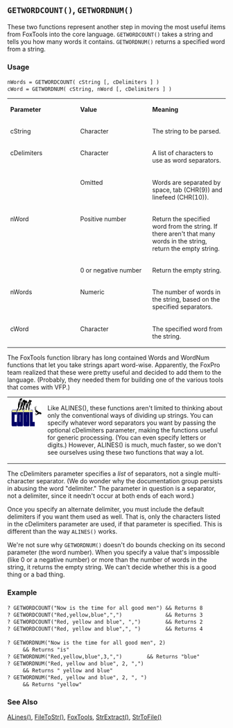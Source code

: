 ## `GETWORDCOUNT()`, `GETWORDNUM()`

These two functions represent another step in moving the most useful items from FoxTools into the core language. `GETWORDCOUNT()` takes a string and tells you how many words it contains. `GETWORDNUM()` returns a specified word from a string.

### Usage

```foxpro
nWords = GETWORDCOUNT( cString [, cDelimiters ] )
cWord = GETWORDNUM( cString, nWord [, cDelimiters ] )
```
<table>
<tr>
  <td width="32%" valign="top">
  <p><b>Parameter</b></p>
  </td>
  <td width="23%" valign="top">
  <p><b>Value</b></p>
  </td>
  <td width="45%" valign="top">
  <p><b>Meaning</b></p>
  </td>
 </tr>
<tr>
  <td width="32%" valign="top">
  <p>cString</p>
  </td>
  <td width="23%" valign="top">
  <p>Character</p>
  </td>
  <td width="45%" valign="top">
  <p>The string to be parsed.</p>
  </td>
 </tr>
<tr>
  <td width="32%" rowspan="2" valign="top">
  <p>cDelimiters</p>
  </td>
  <td width="23%" valign="top">
  <p>Character</p>
  </td>
  <td width="45%" valign="top">
  <p>A list of characters to use as word separators.</p>
  </td>
 </tr>
<tr>
  <td width="33%" valign="top">
  <p>Omitted</p>
  </td>
  <td width="67%" valign="top">
  <p>Words are separated by space, tab (CHR(9)) and linefeed (CHR(10)).</p>
  </td>
 </tr>
<tr>
  <td width="32%" rowspan="2" valign="top">
  <p>nWord</p>
  </td>
  <td width="23%" valign="top">
  <p>Positive number</p>
  </td>
  <td width="45%" valign="top">
  <p>Return the specified word from the string. If there aren't that many words in the string, return the empty string.</p>
  </td>
 </tr>
<tr>
  <td width="33%" valign="top">
  <p>0 or negative number</p>
  </td>
  <td width="67%" valign="top">
  <p>Return the empty string.</p>
  </td>
 </tr>
<tr>
  <td width="32%" valign="top">
  <p>nWords</p>
  </td>
  <td width="23%" valign="top">
  <p>Numeric</p>
  </td>
  <td width="45%" valign="top">
  <p>The number of words in the string, based on the specified separators.</p>
  </td>
 </tr>
<tr>
  <td width="32%" valign="top">
  <p>cWord</p>
  </td>
  <td width="23%" valign="top">
  <p>Character</p>
  </td>
  <td width="45%" valign="top">
  <p>The specified word from the string.</p>
  </td>
 </tr>
</table>

The FoxTools function library has long contained Words and WordNum functions that let you take strings apart word-wise. Apparently, the FoxPro team realized that these were pretty useful and decided to add them to the language. (Probably, they needed them for building one of the various tools that comes with VFP.) 

<table>
<tr>
  <td width="17%" valign="top">
<img width="114" height="66" src="cool.gif">
  </td>
  <td width="83%">
  <p>Like ALINES(), these functions aren't limited to thinking about only the conventional ways of dividing up strings. You can specify whatever word separators you want by passing the optional cDelimiters parameter, making the functions useful for generic processing. (You can even specify letters or digits.) However, ALINES() is much, much faster, so we don't see ourselves using these two functions that way a lot.</p>
  </td>
 </tr>
</table>

The cDelimiters parameter specifies a *list* of separators, not a single multi-character separator. (We do wonder why the documentation group persists in abusing the word "delimiter." The parameter in question is a separator, not a delimiter, since it needn't occur at both ends of each word.)

Once you specify an alternate delimiter, you must include the default delimiters if you want them used as well. That is, only the characters listed in the cDelimiters parameter are used, if that parameter is specified. This is different than the way `ALINES()` works. 

We're not sure why `GETWORDNUM()` doesn't do bounds checking on its second parameter (the word number). When you specify a value that's impossible (like 0 or a negative number) or more than the number of words in the string, it returns the empty string. We can't decide whether this is a good thing or a bad thing.

### Example

```foxpro
? GETWORDCOUNT("Now is the time for all good men") && Returns 8
? GETWORDCOUNT("Red,yellow,blue",",")              && Returns 3
? GETWORDCOUNT("Red, yellow and blue", ",")        && Returns 2
? GETWORDCOUNT("Red, yellow and blue",", ")        && Returns 4

? GETWORDNUM("Now is the time for all good men", 2)
     && Returns "is"
? GETWORDNUM("Red,yellow,blue",3,",")        && Returns "blue"
? GETWORDNUM("Red, yellow and blue", 2, ",")
     && Returns " yellow and blue"
? GETWORDNUM("Red, yellow and blue", 2, ", ")
     && Returns "yellow"
```
### See Also

[ALines()](s4g766.md), [FileToStr()](s4g680.md), [FoxTools](s4g450.md), [StrExtract()](s4g875.md), [StrToFile()](s4g680.md)